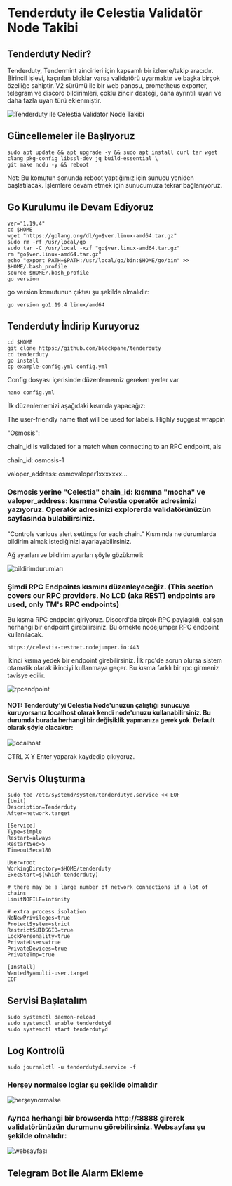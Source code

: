 # Tenderduty ile Celestia Validatör Node Takibi

## Tenderduty Nedir?

Tenderduty, Tendermint zincirleri için kapsamlı bir izleme/takip aracıdır. Birincil işlevi, kaçırılan bloklar varsa validatörü uyarmaktır ve başka birçok özelliğe sahiptir.
V2 sürümü ile bir web panosu, prometheus exporter, telegram ve discord bildirimleri, çoklu zincir desteği, daha ayrıntılı uyarı ve daha fazla uyarı türü eklenmiştir.

![Tenderduty ile Celestia Validatör Node Takibi](https://user-images.githubusercontent.com/94050636/211957642-157aa701-4246-43dc-a2a6-ccff85d1eba0.png)

## Güncellemeler ile Başlıyoruz


```
sudo apt update && apt upgrade -y && sudo apt install curl tar wget clang pkg-config libssl-dev jq build-essential \
git make ncdu -y && reboot
```

Not: Bu komutun sonunda reboot yaptığımız için sunucu yeniden başlatılacak. İşlemlere devam etmek için sunucumuza tekrar bağlanıyoruz.

## Go Kurulumu ile Devam Ediyoruz

```
ver="1.19.4"
cd $HOME
wget "https://golang.org/dl/go$ver.linux-amd64.tar.gz"
sudo rm -rf /usr/local/go
sudo tar -C /usr/local -xzf "go$ver.linux-amd64.tar.gz"
rm "go$ver.linux-amd64.tar.gz"
echo "export PATH=$PATH:/usr/local/go/bin:$HOME/go/bin" >> $HOME/.bash_profile
source $HOME/.bash_profile
go version
```
go version komutunun çıktısı şu şekilde olmalıdır:
```
go version go1.19.4 linux/amd64
```

## Tenderduty İndirip Kuruyoruz

```
cd $HOME
git clone https://github.com/blockpane/tenderduty
cd tenderduty
go install
cp example-config.yml config.yml
```

Config dosyası içerisinde düzenlememiz gereken yerler var

```
nano config.yml
```

İlk düzenlememizi aşağıdaki kısımda yapacağız:

The user-friendly name that will be used for labels. Highly suggest wrappin

"Osmosis":

chain_id is validated for a match when connecting to an RPC endpoint, als

chain_id: osmosis-1

valoper_address: osmovaloper1xxxxxxx...





### Osmosis yerine "Celestia" chain_id: kısmına "mocha" ve valoper_address: kısmına Celestia operatör adresimizi yazıyoruz. Operatör adresinizi explorerda validatörünüzün sayfasında bulabilirsiniz.

"Controls various alert settings for each chain." Kısmında ne durumlarda bildirim almak istediğinizi ayarlayabilirsiniz.

Ağ ayarları ve bildirim ayarları şöyle gözükmeli:

![bildirimdurumları](https://user-images.githubusercontent.com/94050636/211959555-738e0f84-b907-4a50-9f35-b796a372c399.png)


### Şimdi RPC Endpoints kısmını düzenleyeceğiz. (This section covers our RPC providers. No LCD (aka REST) endpoints are used, only TM's RPC endpoints) 

Bu kısma RPC endpoint giriyoruz.
Discord'da birçok RPC paylaşıldı, çalışan herhangi bir endpoint girebilirsiniz. Bu örnekte nodejumper RPC endpoint kullanılacak.

```
https://celestia-testnet.nodejumper.io:443
```

İkinci kısma yedek bir endpoint girebilirsiniz. İlk rpc'de sorun olursa sistem otamatik olarak ikinciyi kullanmaya geçer. Bu kısma farklı bir rpc girmeniz tavisye edilir.

![rpcendpoint](https://user-images.githubusercontent.com/94050636/211960286-6bf88169-5c4f-4668-b5ad-5c46273ec701.png)

#### NOT: Tenderduty'yi Celestia Node'unuzun çalıştığı sunucuya kuruyorsanız localhost olarak kendi node'unuzu kullanabilirsiniz. Bu durumda burada herhangi bir değişiklik yapmanıza gerek yok. Default olarak şöyle olacaktır:

![localhost](https://user-images.githubusercontent.com/94050636/211960425-5d5e69ba-f997-48d5-a214-ffe91fc8f13a.png)

CTRL X Y Enter yaparak kaydedip çıkıyoruz.



## Servis Oluşturma

```
sudo tee /etc/systemd/system/tenderdutyd.service << EOF 
[Unit] 
Description=Tenderduty 
After=network.target 
 
[Service] 
Type=simple 
Restart=always 
RestartSec=5 
TimeoutSec=180 
 
User=root
WorkingDirectory=$HOME/tenderduty 
ExecStart=$(which tenderduty) 
 
# there may be a large number of network connections if a lot of chains 
LimitNOFILE=infinity 
 
# extra process isolation 
NoNewPrivileges=true 
ProtectSystem=strict 
RestrictSUIDSGID=true 
LockPersonality=true 
PrivateUsers=true 
PrivateDevices=true 
PrivateTmp=true 
 
[Install] 
WantedBy=multi-user.target 
EOF
```



## Servisi Başlatalım

```
sudo systemctl daemon-reload
sudo systemctl enable tenderdutyd
sudo systemctl start tenderdutyd
```


## Log Kontrolü

```
sudo journalctl -u tenderdutyd.service -f
```

### Herşey normalse loglar şu şekilde olmalıdır

![herşeynormalse](https://user-images.githubusercontent.com/94050636/211961751-a6cd1ea7-3783-42d8-9738-cec5a02a1076.png)


### Ayrıca herhangi bir browserda http://<sunucuip>:8888 girerek validatörünüzün durumunu görebilirsiniz. Websayfası şu şekilde olmalıdır:


![websayfası](https://user-images.githubusercontent.com/94050636/211961910-79bc62d5-e15f-4a12-950e-3fc12b9d49fe.png)

 
 
 ## Telegram Bot ile Alarm Ekleme
